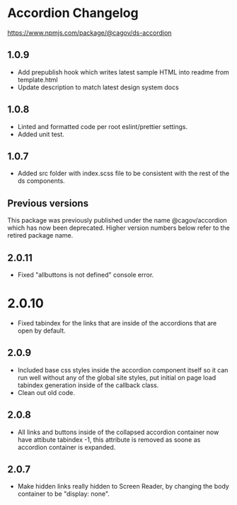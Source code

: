 # Accordion Changelog

<a href="https://www.npmjs.com/package/@cagov/ds-accordion">https://www.npmjs.com/package/@cagov/ds-accordion</a>

## 1.0.9
* Add prepublish hook which writes latest sample HTML into readme from template.html
* Update description to match latest design system docs

## 1.0.8
* Linted and formatted code per root eslint/prettier settings.
* Added unit test.

## 1.0.7
* Added src folder with index.scss file to be consistent with the rest of the ds components.

## Previous versions

This package was previously published under the name @cagov/accordion which has now been deprecated. Higher version numbers below refer to the retired package name.

## 2.0.11
* Fixed "allbuttons is not defined" console error.

# 2.0.10
* Fixed tabindex for the links that are inside of the accordions that are open by default.

## 2.0.9
* Included base css styles inside the accordion component itself so it can run well without any of the global site styles, put initial on page load tabindex generation inside of the callback class.
* Clean out old code.

## 2.0.8
* All links and buttons inside of the collapsed accordion container now have attibute tabindex -1, this attribute is removed as soone as accordion container is expanded.

## 2.0.7
* Make hidden links really hidden to Screen Reader, by changing the body container to be "display: none".
